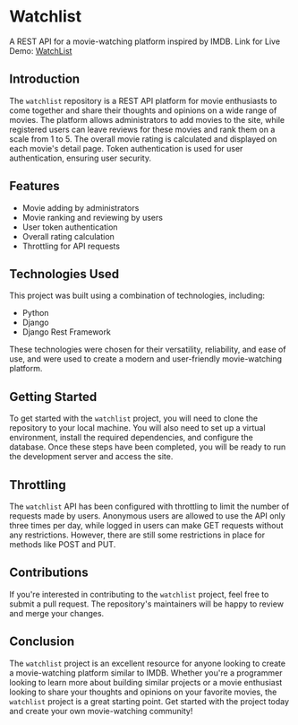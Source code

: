 # Watchlist

A REST API for a movie-watching platform inspired by IMDB.
Link for Live Demo: [WatchList](https://watchlistapi.pythonanywhere.com/)

## Introduction
The `watchlist` repository is a REST API platform for movie enthusiasts to come together and share their thoughts and opinions on a wide range of movies. The platform allows administrators to add movies to the site, while registered users can leave reviews for these movies and rank them on a scale from 1 to 5. The overall movie rating is calculated and displayed on each movie's detail page. Token authentication is used for user authentication, ensuring user security.

## Features
- Movie adding by administrators
- Movie ranking and reviewing by users
- User token authentication
- Overall rating calculation
- Throttling for API requests

## Technologies Used
This project was built using a combination of technologies, including:
- Python
- Django
- Django Rest Framework

These technologies were chosen for their versatility, reliability, and ease of use, and were used to create a modern and user-friendly movie-watching platform.

## Getting Started
To get started with the `watchlist` project, you will need to clone the repository to your local machine. You will also need to set up a virtual environment, install the required dependencies, and configure the database. Once these steps have been completed, you will be ready to run the development server and access the site.

## Throttling
The `watchlist` API has been configured with throttling to limit the number of requests made by users. Anonymous users are allowed to use the API only three times per day, while logged in users can make GET requests without any restrictions. However, there are still some restrictions in place for methods like POST and PUT.

## Contributions
If you're interested in contributing to the `watchlist` project, feel free to submit a pull request. The repository's maintainers will be happy to review and merge your changes.

## Conclusion
The `watchlist` project is an excellent resource for anyone looking to create a movie-watching platform similar to IMDB. Whether you're a programmer looking to learn more about building similar projects or a movie enthusiast looking to share your thoughts and opinions on your favorite movies, the `watchlist` project is a great starting point. Get started with the project today and create your own movie-watching community!
